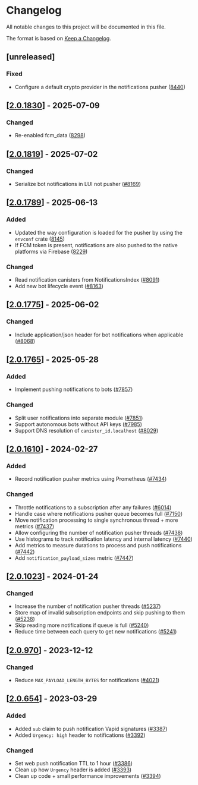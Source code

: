 # Changelog

All notable changes to this project will be documented in this file.

The format is based on [Keep a Changelog](https://keepachangelog.com/en/1.0.0/).

## [unreleased]

### Fixed

- Configure a default crypto provider in the notifications pusher ([8440](https://github.com/open-chat-labs/open-chat/pull/8440))

## [[2.0.1830](https://github.com/open-chat-labs/open-chat/releases/tag/v2.0.1830-notification_pusher)] - 2025-07-09

### Changed

- Re-enabled fcm_data ([8298](https://github.com/open-chat-labs/open-chat/pull/8298))

## [[2.0.1819](https://github.com/open-chat-labs/open-chat/releases/tag/v2.0.1819-notification_pusher)] - 2025-07-02

### Changed

- Serialize bot notifications in LUI not pusher ([#8169](https://github.com/open-chat-labs/open-chat/pull/8169))

## [[2.0.1789](https://github.com/open-chat-labs/open-chat/releases/tag/v2.0.1789-notifications_pusher)] - 2025-06-13

### Added

- Updated the way configuration is loaded for the pusher by using the `envconf` crate ([8145](https://github.com/open-chat-labs/open-chat/pull/8145))
- If FCM token is present, notifications are also pushed to the native platforms via Firebase ([8229](https://github.com/open-chat-labs/open-chat/pull/8229))

### Changed

- Read notification canisters from NotificationsIndex ([#8091](https://github.com/open-chat-labs/open-chat/pull/8091))
- Add new bot lifecycle event ([#8163](https://github.com/open-chat-labs/open-chat/pull/8163))

## [[2.0.1775](https://github.com/open-chat-labs/open-chat/releases/tag/v2.0.1775-notifications_pusher)] - 2025-06-02

### Changed

- Include application/json header for bot notifications when applicable ([#8068](https://github.com/open-chat-labs/open-chat/pull/8068))

## [[2.0.1765](https://github.com/open-chat-labs/open-chat/releases/tag/v2.0.1765-notifications_pusher)] - 2025-05-28

### Added

- Implement pushing notifications to bots ([#7857](https://github.com/open-chat-labs/open-chat/pull/7857))

### Changed

- Split user notifications into separate module ([#7851](https://github.com/open-chat-labs/open-chat/pull/7851))
- Support autonomous bots without API keys ([#7985](https://github.com/open-chat-labs/open-chat/pull/7985))
- Support DNS resolution of `canister_id.localhost` ([#8029](https://github.com/open-chat-labs/open-chat/pull/8029))

## [[2.0.1610](https://github.com/open-chat-labs/open-chat/releases/tag/v2.0.1610-notifications_pusher)] - 2024-02-27

### Added

- Record notification pusher metrics using Prometheus ([#7434](https://github.com/open-chat-labs/open-chat/pull/7434))

### Changed

- Throttle notifications to a subscription after any failures ([#6014](https://github.com/open-chat-labs/open-chat/pull/6014))
- Handle case where notifications pusher queue becomes full ([#7150](https://github.com/open-chat-labs/open-chat/pull/7150))
- Move notification processing to single synchronous thread + more metrics ([#7437](https://github.com/open-chat-labs/open-chat/pull/7437))
- Allow configuring the number of notification pusher threads ([#7438](https://github.com/open-chat-labs/open-chat/pull/7438))
- Use histograms to track notification latency and internal latency ([#7440](https://github.com/open-chat-labs/open-chat/pull/7440))
- Add metrics to measure durations to process and push notifications ([#7442](https://github.com/open-chat-labs/open-chat/pull/7442))
- Add `notification_payload_sizes` metric ([#7447](https://github.com/open-chat-labs/open-chat/pull/7447))

## [[2.0.1023](https://github.com/open-chat-labs/open-chat/releases/tag/v2.0.1023-notifications_pusher)] - 2024-01-24

### Changed

- Increase the number of notification pusher threads ([#5237](https://github.com/open-chat-labs/open-chat/pull/5237))
- Store map of invalid subscription endpoints and skip pushing to them ([#5238](https://github.com/open-chat-labs/open-chat/pull/5238))
- Skip reading more notifications if queue is full ([#5240](https://github.com/open-chat-labs/open-chat/pull/5240))
- Reduce time between each query to get new notifications ([#5241](https://github.com/open-chat-labs/open-chat/pull/5241))

## [[2.0.970](https://github.com/open-chat-labs/open-chat/releases/tag/v2.0.970-notifications_pusher)] - 2023-12-12

### Changed

- Reduce `MAX_PAYLOAD_LENGTH_BYTES` for notifications ([#4021](https://github.com/open-chat-labs/open-chat/pull/4021))

## [[2.0.654](https://github.com/open-chat-labs/open-chat/releases/tag/v2.0.654-notifications_pusher)] - 2023-03-29

### Added

- Added `sub` claim to push notification Vapid signatures ([#3387](https://github.com/open-chat-labs/open-chat/pull/3387))
- Added `Urgency: high` header to notifications ([#3392](https://github.com/open-chat-labs/open-chat/pull/3392))

### Changed

- Set web push notification TTL to 1 hour ([#3386](https://github.com/open-chat-labs/open-chat/pull/3386))
- Clean up how `Urgency` header is added ([#3393](https://github.com/open-chat-labs/open-chat/pull/3393))
- Clean up code + small performance improvements ([#3394](https://github.com/open-chat-labs/open-chat/pull/3394))
